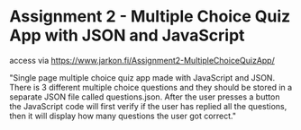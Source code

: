  # Assignment 2 - Multiple Choice Quiz App with JSON and JavaScript <br>
 access via https://www.jarkon.fi/Assignment2-MultipleChoiceQuizApp/
 
"Single page multiple choice quiz app made with JavaScript and JSON. There is 3 different multiple choice questions and they should be stored in a separate JSON file called questions.json. After the user presses a button the JavaScript code will first verify if the user has replied all the questions, then it will display how many questions the user got correct."
